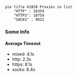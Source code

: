 
```mermaid
pie title 41020 Proxies in list
    "HTTP" : 28359
    "HTTPS": 10759
    "SOCKS" : 9032
```

### Some Info
#### Average Timeout

- mixed: 4.1s
- http: 2.3s
- https: 8.1s
- socks: 6.4s